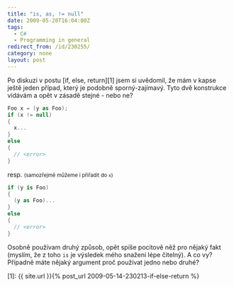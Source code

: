 ```yaml
---
title: "is, as, != null"
date: 2009-05-20T16:04:00Z
tags:
  - C#
  - Programming in general
redirect_from: /id/230255/
category: none
layout: post
---
```

Po diskuzi v postu [if, else, return][1] jsem si uvědomil, že mám v kapse ještě jeden případ, který je podobně sporný-zajímavý. Tyto dvě konstrukce vídávám a opět v zásadě stejné - nebo ne?

```csharp
Foo x = (y as Foo);
if (x != null)
{
  x...
}
else
{
  // <error>
}
```

resp. <small>(samozřejmě můžeme i přiřadit do `x`)</small>

```csharp
if (y is Foo)
{
  (y as Foo)...
}
else
{
  // <error>
}
```

Osobně používam druhý způsob, opět spíše pocitově něž pro nějaký fakt (myslím, že z toho `is` je výsledek mého snažení lépe čitelný). A co vy? Případně máte nějaký argument proč používat jedno nebo druhé?

[1]: {{ site.url }}{% post_url 2009-05-14-230213-if-else-return %}
